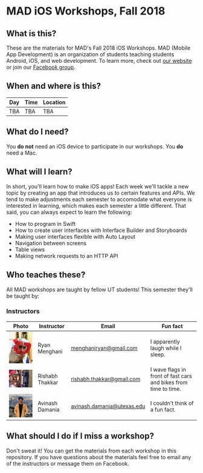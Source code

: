 # MAD iOS Workshops, Fall 2018

## What is this?

These are the materials for MAD's Fall 2018 iOS Workshops. MAD (Mobile App Development) is an organization of students teaching students Android, iOS, and web development. To learn more, check out [our website](https://www.txcsmad.com) or join our [Facebook group](https://www.facebook.com/groups/MADstudentorg).

## When and where is this?

|Day|Time|Location|
|---|---|---|
|TBA|TBA|TBA|

## What do I need?

You **do not** need an iOS device to participate in our workshops. You **do** need a Mac.

## What will I learn?

In short, you'll learn how to make iOS apps! Each week we'll tackle a new topic by creating an app that introduces us to certain features and APIs. We tend to make adjustments each semester to accomodate what everyone is interested in learning, which makes each semester a little different. That said, you can always expect to learn the following:

* How to program in Swift
* How to create user interfaces with Interface Builder and Storyboards
* Making user interfaces flexible with Auto Layout
* Navigation between screens
* Table views
* Making network requests to an HTTP API

## Who teaches these?

All MAD workshops are taught by fellow UT students! This semester they'll be taught by:

### Instructors

|Photo|Instructor|Email|Fun fact|
|---|---|---|---|
|<img src="/instructor/ryan.jpg" width="200px" />|Ryan Menghani|[menghaniryan@gmail.com](mailto:menghaniryan@gmail.com)|I apparently laugh while I sleep.|
|<img src="/instructor/IMG_2310.jpg" width="200px" />|Rishabh Thakkar|[rishabh.thakkar@gmail.com](mailto:rishabh.thakkar@gmail.com)|I wave flags in front of fast cars and bikes from time to time.|
|<img src="/instructor/42A66084-2169-4D15-80A6-E01A8319B1DC.jpeg" width="200px" />|Avinash Damania|[avinash.damania@utexas.edu](mailto:avinash.damania99@utexas.edu)|I couldn't think of a fun fact.|

## What should I do if I miss a workshop?

Don't sweat it! You can get the materials from each workshop in this repository. If you have questions about the materials feel free to email any of the instructors or message them on Facebook.
